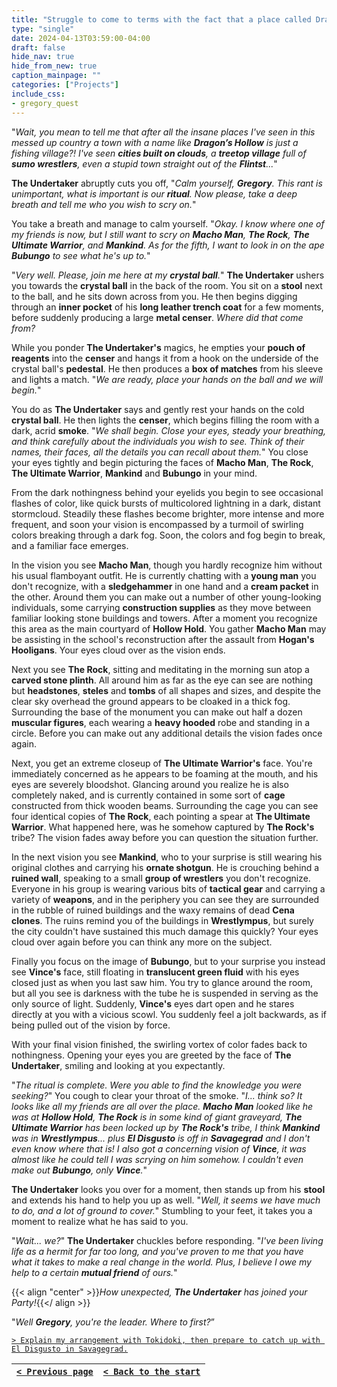 ```yaml
---
title: "Struggle to come to terms with the fact that a place called Dragon's Hollow could be so uninteresting, then explain my plan to spy on our mutual enemy and share the names of my friends for the scrying ritual."
type: "single"
date: 2024-04-13T03:59:00-04:00
draft: false
hide_nav: true
hide_from_new: true
caption_mainpage: ""
categories: ["Projects"]
include_css:
- gregory_quest
---
```


"*Wait, you mean to tell me that after all the insane places I've seen in this messed up country a town with a name like **Dragon’s Hollow** is just a fishing village?! I've seen **cities built on clouds**, a **treetop village** full of **sumo wrestlers**, even a stupid town straight out of the **Flintst**...*"

**The Undertaker** abruptly cuts you off, "*Calm yourself, **Gregory**. This rant is unimportant, what is important is our **ritual**. Now please, take a deep breath and tell me who you wish to scry on.*" 

You take a breath and manage to calm yourself. "*Okay. I know where one of my friends is now, but I still want to scry on **Macho Man**, **The Rock**, **The Ultimate Warrior**, and **Mankind**. As for the fifth, I want to look in on the ape **Bubungo** to see what he's up to.*"

"*Very well. Please, join me here at my **crystal ball**.*" **The Undertaker** ushers you towards the **crystal ball** in the back of the room. You sit on a **stool** next to the ball, and he sits down across from you. He then begins digging through an **inner pocket** of his **long leather trench coat** for a few moments, before suddenly producing a large **metal censer**. *Where did that come from?* 

While you ponder **The Undertaker's** magics, he empties your **pouch of reagents** into the **censer** and hangs it from a hook on the underside of the crystal ball's **pedestal**. He then produces a **box of matches** from his sleeve and lights a match. "*We are ready, place your hands on the ball and we will begin.*"

You do as **The Undertaker** says and gently rest your hands on the cold **crystal ball**. He then lights the **censer**, which begins filling the room with a dark, acrid **smoke**. "*We shall begin. Close your eyes, steady your breathing, and think carefully about the individuals you wish to see. Think of their names, their faces, all the details you can recall about them.*" You close your eyes tightly and begin picturing the faces of **Macho Man**, **The Rock**, **The Ultimate Warrior**, **Mankind** and **Bubungo** in your mind.

From the dark nothingness behind your eyelids you begin to see occasional flashes of color, like quick bursts of multicolored lightning in a dark, distant stormcloud. Steadily these flashes become brighter, more intense and more frequent, and soon your vision is encompassed by a turmoil of swirling colors breaking through a dark fog. Soon, the colors and fog begin to break, and a familiar face emerges.

In the vision you see **Macho Man**, though you hardly recognize him without his usual flamboyant outfit. He is currently chatting with a **young man** you don't recognize, with a **sledgehammer** in one hand and a **cream packet** in the other. Around them you can make out a number of other young-looking individuals, some carrying **construction supplies** as they move between familiar looking stone buildings and towers. After a moment you recognize this area as the main courtyard of **Hollow Hold**. You gather **Macho Man** may be assisting in the school's reconstruction after the assault from **Hogan's Hooligans**. Your eyes cloud over as the vision ends.

Next you see **The Rock**, sitting and meditating in the morning sun atop a **carved stone plinth**. All around him as far as the eye can see are nothing but **headstones**, **steles** and **tombs** of all shapes and sizes, and despite the clear sky overhead the ground appears to be cloaked in a thick fog. Surrounding the base of the monument you can make out half a dozen **muscular figures**, each wearing a **heavy hooded** robe and standing in a circle. Before you can make out any additional details the vision fades once again.

Next, you get an extreme closeup of **The Ultimate Warrior's** face. You're immediately concerned as he appears to be foaming at the mouth, and his eyes are severely bloodshot. Glancing around you realize he is also completely naked, and is currently contained in some sort of **cage** constructed from thick wooden beams. Surrounding the cage you can see four identical copies of **The Rock**, each pointing a spear at **The Ultimate Warrior**. What happened here, was he somehow captured by **The Rock's** tribe? The vision fades away before you can question the situation further.

In the next vision you see **Mankind**, who to your surprise is still wearing his original clothes and carrying his **ornate shotgun**. He is crouching behind a **ruined wall**, speaking to a small **group of wrestlers** you don't recognize. Everyone in his group is wearing various bits of **tactical gear** and carrying a variety of **weapons**, and in the periphery you can see they are surrounded in the rubble of ruined buildings and the waxy remains of dead **Cena clones**. The ruins remind you of the buildings in **Wrestlympus**, but surely the city couldn't have sustained this much damage this quickly? Your eyes cloud over again before you can think any more on the subject.

Finally you focus on the image of **Bubungo**, but to your surprise you instead see **Vince's** face, still floating in **translucent green fluid** with his eyes closed just as when you last saw him. You try to glance around the room, but all you see is darkness with the tube he is suspended in serving as the only source of light. Suddenly, **Vince's** eyes dart open and he stares directly at you with a vicious scowl. You suddenly feel a jolt backwards, as if being pulled out of the vision by force.

With your final vision finished, the swirling vortex of color fades back to nothingness. Opening your eyes you are greeted by the face of **The Undertaker**, smiling and looking at you expectantly.

"*The ritual is complete. Were you able to find the knowledge you were seeking?*" You cough to clear your throat of the smoke. "*I... think so? It looks like all my friends are all over the place. **Macho Man** looked like he was at **Hollow Hold**, **The Rock** is in some kind of giant graveyard, **The Ultimate Warrior** has been locked up by **The Rock's** tribe, I think **Mankind** was in **Wrestlympus**... plus **El Disgusto** is off in **Savagegrad** and I don't even know where that is! I also got a concerning vision of **Vince**, it was almost like he could tell I was scrying on him somehow. I couldn't even make out **Bubungo**, only **Vince**.*"

**The Undertaker** looks you over for a moment, then stands up from his **stool** and extends his hand to help you up as well. "*Well, it seems we have much to do, and a lot of ground to cover.*" Stumbling to your feet, it takes you a moment to realize what he has said to you.

"*Wait... we?*" **The Undertaker** chuckles before responding. "*I've been living life as a hermit for far too long, and you've proven to me that you have what it takes to make a real change in the world. Plus, I believe I owe my help to a certain **mutual friend** of ours.*"

{{< align "center" >}}*How unexpected, **The Undertaker** has joined your Party!*{{</ align >}}

"*Well **Gregory**, you're the leader. Where to first?*”

[``> Explain my arrangement with Tokidoki, then prepare to catch up with El Disgusto in Savagegrad.``](../93)

|[``< Previous page``](../91)|[``< Back to the start``](../)|
|---|---|